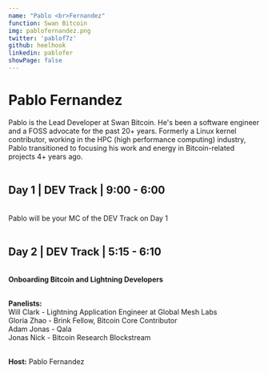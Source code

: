 ```yaml
---
name: "Pablo <br>Fernandez"
function: Swan Bitcoin
img: pablofernandez.png
twitter: 'pablof7z'
github: heelhook
linkedin: pablofer
showPage: false
---
```


# Pablo Fernandez
 
Pablo is the Lead Developer at Swan Bitcoin. He's been a software engineer and a FOSS advocate for the past 20+ years. Formerly a Linux kernel contributor, working in the HPC (high performance computing) industry, Pablo transitioned to focusing his work and energy in Bitcoin-related projects 4+ years ago.
<br><br>

## Day 1 | DEV Track | 9:00 - 6:00
<br>
Pablo will be your MC of the DEV Track on Day 1<br><br>

## Day 2 | DEV Track | 5:15 - 6:10
<br>
<b>Onboarding Bitcoin and Lightning Developers</b><br><br>

<b>Panelists:</b><br>
Will Clark - Lightning Application Engineer at Global Mesh Labs<br>
Gloria Zhao - Brink Fellow, Bitcoin Core Contributor<br>
Adam Jonas - Qala<br>
Jonas Nick - Bitcoin Research Blockstream<br><br>

<b>Host:</b> Pablo Fernandez
<br><br>


